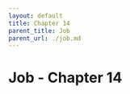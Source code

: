 ```yaml
---
layout: default
title: Chapter 14
parent_title: Job
parent_url: ./job.md
---
```


# Job - Chapter 14
